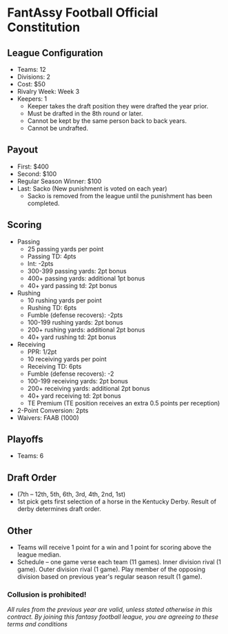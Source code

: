 # FantAssy Football Official Constitution

## League Configuration
* Teams: 12	
* Divisions: 2	
* Cost: $50
* Rivalry Week: Week 3
* Keepers: 1
  * Keeper takes the draft position they were drafted the year prior. 
  * Must be drafted in the 8th round or later. 
  * Cannot be kept by the same person back to back years. 
  * Cannot be undrafted. 

## Payout
* First: $400
* Second: $100
* Regular Season Winner: $100	
* Last: Sacko (New punishment is voted on each year)
  * Sacko is removed from the league until the punishment has been completed.

## Scoring
* Passing
  * 25 passing yards per point
  * Passing TD: 4pts
  * Int: -2pts
  * 300-399 passing yards: 2pt bonus
  * 400+ passing yards: additional 1pt bonus
  * 40+ yard passing td: 2pt bonus
* Rushing
  * 10 rushing yards per point
  * Rushing TD: 6pts
  * Fumble (defense recovers): -2pts
  * 100-199 rushing yards: 2pt bonus
  * 200+ rushing yards: additional 2pt bonus
  * 40+ yard rushing td: 2pt bonus
* Receiving 
  * PPR: 1/2pt
  * 10 receiving yards per point
  * Receiving TD: 6pts
  * Fumble (defense recovers): -2
  * 100-199 receiving yards: 2pt bonus
  * 200+ receiving yards: additional 2pt bonus
  * 40+ yard receiving td: 2pt bonus
  * TE Premium (TE position receives an extra 0.5 points per reception)
* 2-Point Conversion: 2pts
* Waivers: FAAB (1000)

## Playoffs
* Teams: 6		

## Draft Order
* (7th – 12th, 5th, 6th, 3rd, 4th, 2nd, 1st)
* 1st pick gets first selection of a horse in the Kentucky Derby. Result of derby determines draft order. 

## Other
* Teams will receive 1 point for a win and 1 point for scoring above the league median. 
* Schedule – one game verse each team (11 games). Inner division rival (1 game). Outer division rival (1 game). Play member of the opposing division based on previous year's regular season result (1 game). 

### Collusion is prohibited! 


*All rules from the previous year are valid, unless stated otherwise in this contract. By joining this fantasy football league, you are agreeing to these terms and conditions*
